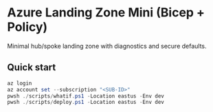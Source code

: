 # Azure Landing Zone Mini (Bicep + Policy)

Minimal hub/spoke landing zone with diagnostics and secure defaults.

## Quick start
```powershell
az login
az account set --subscription "<SUB-ID>"
pwsh ./scripts/whatif.ps1 -Location eastus -Env dev
pwsh ./scripts/deploy.ps1 -Location eastus -Env dev
```
